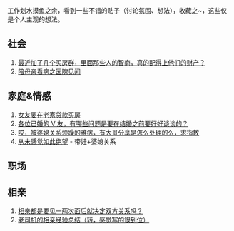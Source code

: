 工作划水摸鱼之余，看到一些不错的贴子（讨论氛围、想法），收藏之~，这些仅是个人主观的想法。

## 社会
1. [最近加了几个买房群，里面那些人的智商，真的配得上他们的财产？](https://v2ex.com/t/861583)
2. [陪母亲看病之医院见闻](https://www.v2ex.com/t/837391)

## 家庭&情感
1. [女友要在老家贷款买房](https://www.v2ex.com/t/833660)
2. [各位已婚的 V 友，有哪些问题是要在结婚之前要好好谈谈的？](https://www.v2ex.com/t/822498)
3. [哎，被婆媳关系烦躁的雅痞，有大哥分享是怎么处理的么，求指教](https://v2ex.com/t/868698)
4. [从未感觉如此绝望](https://v2ex.com/t/874050) - 带娃+婆媳关系

## 职场

## 相亲
1. [相亲都是要见一两次面后就决定双方关系吗？](https://v2ex.com/t/871076)
2. [老司机的相亲经验总结（转，感觉写的很到位）](https://love.163.com/park/topic/92735703)
